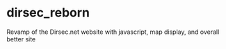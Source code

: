 # dirsec_reborn
Revamp of the Dirsec.net website with javascript, map display, and overall better site
